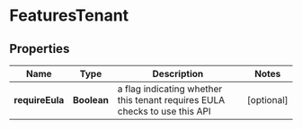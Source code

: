 

# FeaturesTenant


## Properties

| Name | Type | Description | Notes |
|------------ | ------------- | ------------- | -------------|
|**requireEula** | **Boolean** | a flag indicating whether this tenant requires EULA checks to use this API |  [optional] |



